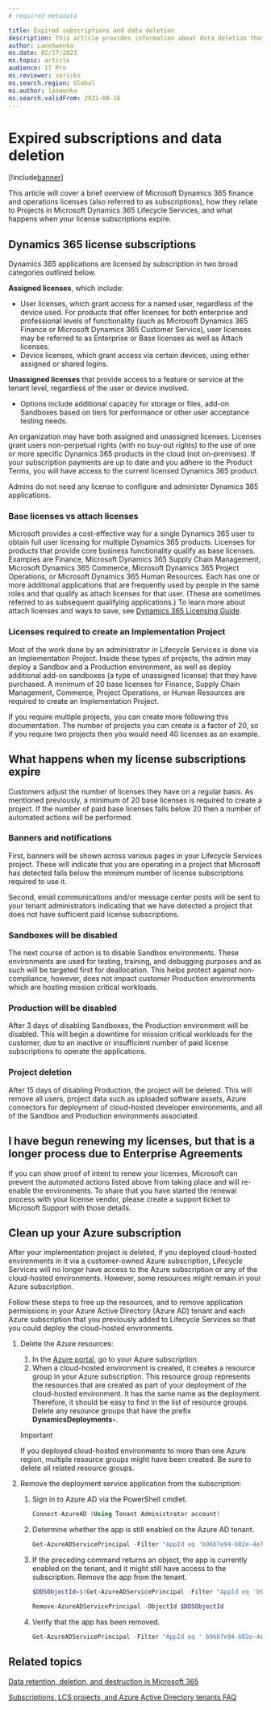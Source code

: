 ```yaml
---
# required metadata

title: Expired subscriptions and data deletion
description: This article provides information about data deletion that occurs after a Dynamics 365 finance and operations subscription expires. It also explains how to clean up cloud-hosted environments deployed to an Azure subscription after a project has been deleted.
author: LaneSwenka
ms.date: 02/17/2023
ms.topic: article
audience: IT Pro
ms.reviewer: sericks
ms.search.region: Global
ms.author: laswenka
ms.search.validFrom: 2021-08-16
---
```


# Expired subscriptions and data deletion

[!include[banner](../includes/banner.md)]

This article will cover a brief overview of Microsoft Dynamics 365 finance and operations licenses (also referred to as subscriptions), how they relate to Projects in Microsoft Dynamics 365 Lifecycle Services, and what happens when your license subscriptions expire.

## Dynamics 365 license subscriptions
Dynamics 365 applications are licensed by subscription in two broad categories outlined below.

**Assigned licenses**, which include:
- User licenses, which grant access for a named user, regardless of the device used. For products that offer licenses for both enterprise and professional levels of functionality (such as  Microsoft Dynamics 365 Finance or Microsoft Dynamics 365 Customer Service), user licenses may be referred to as Enterprise or Base licenses as well as Attach licenses.
- Device licenses, which grant access via certain devices, using either assigned or shared logins.

**Unassigned licenses** that provide access to a feature or service at the tenant level, regardless of the user or device involved.
- Options include additional capacity for storage or files, add-on Sandboxes based on tiers for performance or other user acceptance testing needs.

An organization may have both assigned and unassigned licenses. Licenses grant users non-perpetual rights (with no buy-out rights) to the use of one or more specific Dynamics 365 products in the cloud (not on-premises). If your subscription payments are up to date and you adhere to the Product Terms, you will have access to the current licensed Dynamics 365 product.

Admins do not need any license to configure and administer Dynamics 365 applications.

### Base licenses vs attach licenses
Microsoft provides a cost-effective way for a single Dynamics 365 user to obtain full user licensing for multiple Dynamics 365 products. Licenses for products that provide core business functionality qualify as base licenses. Examples are Finance, Microsoft Dynamics 365 Supply Chain Management, Microsoft Dynamics 365 Commerce, Microsoft Dynamics 365 Project Operations, or Microsoft Dynamics 365 Human Resources. Each has one or more additional applications that are frequently used by people in the same roles and that qualify as attach licenses for that user. (These are sometimes referred to as subsequent qualifying applications.) To learn more about attach licenses and ways to save, see [Dynamics 365 Licensing Guide](https://aka.ms/dynamicslicensingguide).

### Licenses required to create an Implementation Project
Most of the work done by an administrator in Lifecycle Services is done via an Implementation Project. Inside these types of projects, the admin may deploy a Sandbox and a Production environment, as well as deploy additional add-on sandboxes (a type of unassigned license) that they have purchased. A minimum of 20 base licenses for Finance, Supply Chain Management, Commerce, Project Operations, or Human Resources are required to create an Implementation Project.

If you require multiple projects, you can create more following this documentation. The number of projects you can create is a factor of 20, so if you require two projects then you would need 40 licenses as an example.

## What happens when my license subscriptions expire
Customers adjust the number of licenses they have on a regular basis. As mentioned previously, a minimum of 20 base licenses is required to create a project. If the number of paid base licenses falls below 20 then a number of automated actions will be performed.

### Banners and notifications
First, banners will be shown across various pages in your Lifecycle Services project. These will indicate that you are operating in a project that Microsoft has detected falls below the minimum number of license subscriptions required to use it.

Second, email communications and/or message center posts will be sent to your tenant administrators indicating that we have detected a project that does not have sufficient paid license subscriptions.

### Sandboxes will be disabled
The next course of action is to disable Sandbox environments. These environments are used for testing, training, and debugging purposes and as such will be targeted first for deallocation. This helps protect against non-compliance, however, does not impact customer Production environments which are hosting mission critical workloads.

### Production will be disabled
After 3 days of disabling Sandboxes, the Production environment will be disabled. This will begin a downtime for mission critical workloads for the customer, due to an inactive or insufficient number of paid license subscriptions to operate the applications.

### Project deletion
After 15 days of disabling Production, the project will be deleted. This will remove all users, project data such as uploaded software assets, Azure connectors for deployment of cloud-hosted developer environments, and all of the Sandbox and Production environments associated.

## I have begun renewing my licenses, but that is a longer process due to Enterprise Agreements
If you can show proof of intent to renew your licenses, Microsoft can prevent the automated actions listed above from taking place and will re-enable the environments. To share that you have started the renewal process with your license vendor, please create a support ticket to Microsoft Support with those details.

## Clean up your Azure subscription

After your implementation project is deleted, if you deployed cloud-hosted environments in it via a customer-owned Azure subscription, Lifecycle Services will no longer have access to the Azure subscription or any of the cloud-hosted environments. However, some resources might remain in your Azure subscription.

Follow these steps to free up the resources, and to remove application permissions in your Azure Active Directory (Azure AD) tenant and each Azure subscription that you previously added to Lifecycle Services so that you could deploy the cloud-hosted environments.

1. Delete the Azure resources:

    1. In the [Azure portal](https://portal.azure.com), go to your Azure subscription.
    1. When a cloud-hosted environment is created, it creates a resource group in your Azure subscription. This resource group represents the resources that are created as part of your deployment of the cloud-hosted environment. It has the same name as the deployment. Therefore, it should be easy to find in the list of resource groups. Delete any resource groups that have the prefix **DynamicsDeployments-**.

    > [!IMPORTANT]
    > If you deployed cloud-hosted environments to more than one Azure region, multiple resource groups might have been created. Be sure to delete all related resource groups.

1. Remove the deployment service application from the subscription:

    1. Sign in to Azure AD via the PowerShell cmdlet.

        ```powershell
        Connect-AzureAD (Using Tenant Administrator account)
        ```

    1. Determine whether the app is still enabled on the Azure AD tenant.

        ```powershell
        Get-AzureADServicePrincipal -Filter "AppId eq 'b96b7e94-b82e-4e71-99a0-cf7fb188acea'"
        ```

    1. If the preceding command returns an object, the app is currently enabled on the tenant, and it might still have access to the subscription. Remove the app from the tenant.

        ```powershell
        $DDSObjectId=$(Get-AzureADServicePrincipal -Filter "AppId eq 'b96b7e94-b82e-4e71-99a0-cf7fb188acea'").ObjectId
        ```

        ```powershell
        Remove-AzureADServicePrincipal -ObjectId $DDSObjectId
        ```

    1. Verify that the app has been removed.

        ```powershell
        Get-AzureADServicePrincipal -Filter "AppId eq ' b96b7e94-b82e-4e71-99a0-cf7fb188acea'"
        ```

## Related topics

[Data retention, deletion, and destruction in Microsoft 365](/compliance/assurance/assurance-data-retention-deletion-and-destruction-overview)

[Subscriptions, LCS projects, and Azure Active Directory tenants FAQ](../../fin-ops/get-started/subscription-overview.md)
